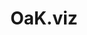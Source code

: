 ---
title: OaK.viz
dateMonthYear: March 2021
description: Visualization program that allows users to create and modify environments of their liking.
type: page
topic: project
link: "https://github.com/kashyab12/OaKviz"
image: "./project-img/oakviz.png"
---